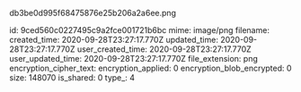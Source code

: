 db3be0d995f68475876e25b206a2a6ee.png

id: 9ced560c0227495c9a2fce001721b6bc
mime: image/png
filename: 
created_time: 2020-09-28T23:27:17.770Z
updated_time: 2020-09-28T23:27:17.770Z
user_created_time: 2020-09-28T23:27:17.770Z
user_updated_time: 2020-09-28T23:27:17.770Z
file_extension: png
encryption_cipher_text: 
encryption_applied: 0
encryption_blob_encrypted: 0
size: 148070
is_shared: 0
type_: 4